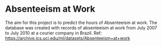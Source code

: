 # Absenteeism at Work
The aim for this project is to predict the hours of Absenteeism at work.
The database was created with records of absenteeism at work from July 2007 to July 2010 at a courier company in Brazil.
Ref: https://archive.ics.uci.edu/ml/datasets/Absenteeism+at+work

